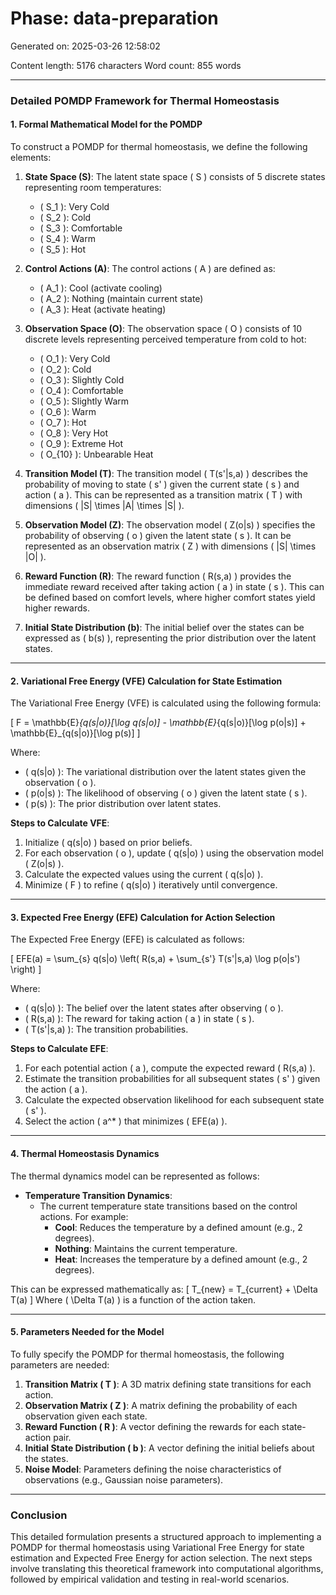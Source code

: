 # Phase: data-preparation

Generated on: 2025-03-26 12:58:02

Content length: 5176 characters
Word count: 855 words

---

### Detailed POMDP Framework for Thermal Homeostasis

#### 1. Formal Mathematical Model for the POMDP

To construct a POMDP for thermal homeostasis, we define the following elements:

1. **State Space (S)**: The latent state space \( S \) consists of 5 discrete states representing room temperatures:
   - \( S_1 \): Very Cold
   - \( S_2 \): Cold
   - \( S_3 \): Comfortable
   - \( S_4 \): Warm
   - \( S_5 \): Hot

2. **Control Actions (A)**: The control actions \( A \) are defined as:
   - \( A_1 \): Cool (activate cooling)
   - \( A_2 \): Nothing (maintain current state)
   - \( A_3 \): Heat (activate heating)

3. **Observation Space (O)**: The observation space \( O \) consists of 10 discrete levels representing perceived temperature from cold to hot:
   - \( O_1 \): Very Cold
   - \( O_2 \): Cold
   - \( O_3 \): Slightly Cold
   - \( O_4 \): Comfortable
   - \( O_5 \): Slightly Warm
   - \( O_6 \): Warm
   - \( O_7 \): Hot
   - \( O_8 \): Very Hot
   - \( O_9 \): Extreme Hot
   - \( O_{10} \): Unbearable Heat

4. **Transition Model (T)**: The transition model \( T(s'|s,a) \) describes the probability of moving to state \( s' \) given the current state \( s \) and action \( a \). This can be represented as a transition matrix \( T \) with dimensions \( |S| \times |A| \times |S| \).

5. **Observation Model (Z)**: The observation model \( Z(o|s) \) specifies the probability of observing \( o \) given the latent state \( s \). It can be represented as an observation matrix \( Z \) with dimensions \( |S| \times |O| \).

6. **Reward Function (R)**: The reward function \( R(s,a) \) provides the immediate reward received after taking action \( a \) in state \( s \). This can be defined based on comfort levels, where higher comfort states yield higher rewards.

7. **Initial State Distribution (b)**: The initial belief over the states can be expressed as \( b(s) \), representing the prior distribution over the latent states.

---

#### 2. Variational Free Energy (VFE) Calculation for State Estimation

The Variational Free Energy (VFE) is calculated using the following formula:

\[
F = \mathbb{E}_{q(s|o)}[\log q(s|o)] - \mathbb{E}_{q(s|o)}[\log p(o|s)] + \mathbb{E}_{q(s|o)}[\log p(s)]
\]

Where:
- \( q(s|o) \): The variational distribution over the latent states given the observation \( o \).
- \( p(o|s) \): The likelihood of observing \( o \) given the latent state \( s \).
- \( p(s) \): The prior distribution over latent states.

**Steps to Calculate VFE**:
1. Initialize \( q(s|o) \) based on prior beliefs.
2. For each observation \( o \), update \( q(s|o) \) using the observation model \( Z(o|s) \).
3. Calculate the expected values using the current \( q(s|o) \).
4. Minimize \( F \) to refine \( q(s|o) \) iteratively until convergence.

---

#### 3. Expected Free Energy (EFE) Calculation for Action Selection

The Expected Free Energy (EFE) is calculated as follows:

\[
EFE(a) = \sum_{s} q(s|o) \left( R(s,a) + \sum_{s'} T(s'|s,a) \log p(o|s') \right)
\]

Where:
- \( q(s|o) \): The belief over the latent states after observing \( o \).
- \( R(s,a) \): The reward for taking action \( a \) in state \( s \).
- \( T(s'|s,a) \): The transition probabilities.

**Steps to Calculate EFE**:
1. For each potential action \( a \), compute the expected reward \( R(s,a) \).
2. Estimate the transition probabilities for all subsequent states \( s' \) given the action \( a \).
3. Calculate the expected observation likelihood for each subsequent state \( s' \).
4. Select the action \( a^* \) that minimizes \( EFE(a) \).

---

#### 4. Thermal Homeostasis Dynamics

The thermal dynamics model can be represented as follows:

- **Temperature Transition Dynamics**:
  - The current temperature state transitions based on the control actions. For example:
    - **Cool**: Reduces the temperature by a defined amount (e.g., 2 degrees).
    - **Nothing**: Maintains the current temperature.
    - **Heat**: Increases the temperature by a defined amount (e.g., 2 degrees).

This can be expressed mathematically as:
\[
T_{new} = T_{current} + \Delta T(a)
\]
Where \( \Delta T(a) \) is a function of the action taken.

---

#### 5. Parameters Needed for the Model

To fully specify the POMDP for thermal homeostasis, the following parameters are needed:

1. **Transition Matrix \( T \)**: A 3D matrix defining state transitions for each action.
2. **Observation Matrix \( Z \)**: A matrix defining the probability of each observation given each state.
3. **Reward Function \( R \)**: A vector defining the rewards for each state-action pair.
4. **Initial State Distribution \( b \)**: A vector defining the initial beliefs about the states.
5. **Noise Model**: Parameters defining the noise characteristics of observations (e.g., Gaussian noise parameters).

---

### Conclusion

This detailed formulation presents a structured approach to implementing a POMDP for thermal homeostasis using Variational Free Energy for state estimation and Expected Free Energy for action selection. The next steps involve translating this theoretical framework into computational algorithms, followed by empirical validation and testing in real-world scenarios.